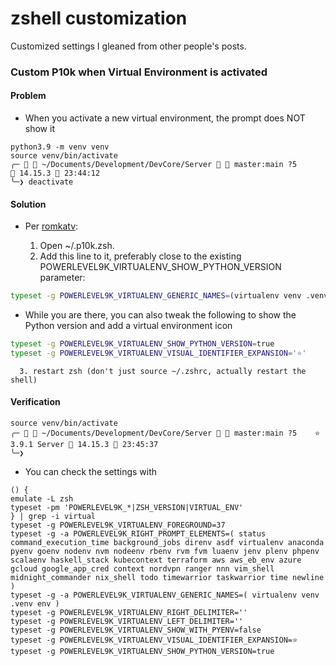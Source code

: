 # zshell customization


Customized settings I gleaned from other people's posts.



###  Custom P10k when Virtual Environment is activated

#### Problem

   *  When you activate a new virtual environment, the prompt does NOT show it   

```
python3.9 -m venv venv
source venv/bin/activate
╭─   ~/Documents/Development/DevCore/Server   master:main ?5                    14.15.3  23:44:12
╰─❯ deactivate
```
   
 #### Solution

   *  Per [romkatv](https://github.com/romkatv/powerlevel10k/issues/532#issuecomment-592064973):
   
      1. Open ~/.p10k.zsh.
      2. Add this line to it, preferably close to the existing POWERLEVEL9K_VIRTUALENV_SHOW_PYTHON_VERSION parameter:
      
```bash
typeset -g POWERLEVEL9K_VIRTUALENV_GENERIC_NAMES=(virtualenv venv .venv env)
```

   *  While you are there, you can also tweak the following to show the Python version and add a virtual environment icon
   
```bash
typeset -g POWERLEVEL9K_VIRTUALENV_SHOW_PYTHON_VERSION=true
typeset -g POWERLEVEL9K_VIRTUALENV_VISUAL_IDENTIFIER_EXPANSION='⭐'
```
   
      3. restart zsh (don't just source ~/.zshrc, actually restart the shell)
   
 #### Verification
 
```
source venv/bin/activate
╭─   ~/Documents/Development/DevCore/Server   master:main ?5    ⭐ 3.9.1 Server  14.15.3  23:45:37
╰─❯
```
   *  You can check the settings with
```
() {
emulate -L zsh
typeset -pm 'POWERLEVEL9K_*|ZSH_VERSION|VIRTUAL_ENV'
} | grep -i virtual
typeset -g POWERLEVEL9K_VIRTUALENV_FOREGROUND=37
typeset -g -a POWERLEVEL9K_RIGHT_PROMPT_ELEMENTS=( status command_execution_time background_jobs direnv asdf virtualenv anaconda pyenv goenv nodenv nvm nodeenv rbenv rvm fvm luaenv jenv plenv phpenv scalaenv haskell_stack kubecontext terraform aws aws_eb_env azure gcloud google_app_cred context nordvpn ranger nnn vim_shell midnight_commander nix_shell todo timewarrior taskwarrior time newline )
typeset -g -a POWERLEVEL9K_VIRTUALENV_GENERIC_NAMES=( virtualenv venv .venv env )
typeset -g POWERLEVEL9K_VIRTUALENV_RIGHT_DELIMITER=''
typeset -g POWERLEVEL9K_VIRTUALENV_LEFT_DELIMITER=''
typeset -g POWERLEVEL9K_VIRTUALENV_SHOW_WITH_PYENV=false
typeset -g POWERLEVEL9K_VIRTUALENV_VISUAL_IDENTIFIER_EXPANSION=⭐
typeset -g POWERLEVEL9K_VIRTUALENV_SHOW_PYTHON_VERSION=true
```
